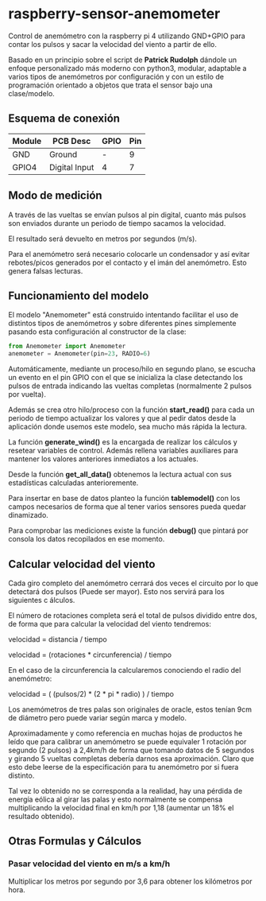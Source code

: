 # raspberry-sensor-anemometer

Control de anemómetro con la raspberry pi 4 utilizando GND+GPIO para contar los pulsos y sacar la velocidad del viento a partir de ello.

Basado en un principio sobre el script de **Patrick Rudolph** dándole un enfoque
personalizado más moderno con python3, modular, adaptable a varios tipos de
anemómetros por configuración y con un estilo de programación orientado a
objetos que trata el sensor bajo una clase/modelo.

## Esquema de conexión

| Module | PCB Desc | GPIO | Pin |
| ------- | ------- | ------- | ------- |
| GND | Ground | - | 9 |
| GPIO4 | Digital Input | 4 | 7 |

## Modo de medición

A través de las vueltas se envían pulsos al pin digital, cuanto más pulsos son
enviados durante un periodo de tiempo sacamos la velocidad.

El resultado será devuelto en metros por segundos (m/s).

Para el anemómetro será necesario colocarle un condensador y así evitar 
rebotes/picos generados por el contacto y el imán del anemómetro. Esto genera
falsas lecturas.

## Funcionamiento del modelo

El modelo "Anemometer" está construido intentando facilitar el uso de distintos
tipos de anemómetros y sobre diferentes pines simplemente pasando esta 
configuración al constructor de la clase:

```python
from Anemometer import Anemometer
anemometer = Anemometer(pin=23, RADIO=6)
``` 

Automáticamente, mediante un proceso/hilo en segundo plano, se escucha un evento
en el pin GPIO con el que se inicializa la clase detectando los pulsos de
entrada indicando las vueltas completas (normalmente 2 pulsos por vuelta).

Además se crea otro hilo/proceso con la función **start_read()** para cada un
periodo de tiempo actualizar los valores y que al pedir datos desde la 
aplicación donde usemos este modelo, sea mucho más rápida la lectura.

La función **generate_wind()** es la encargada de realizar los cálculos
y resetear variables de control. Además rellena variables auxiliares para 
mantener los valores anteriores inmediatos a los actuales.

Desde la función **get_all_data()** obtenemos la lectura actual con sus 
estadísticas calculadas anterioremente.

Para insertar en base de datos planteo la función **tablemodel()** con los 
campos necesarios de forma que al tener varios sensores pueda quedar
dinamizado. 

Para comprobar las mediciones existe la función **debug()** que pintará por 
consola los datos recopilados en ese momento.

## Calcular velocidad del viento

Cada giro completo del anemómetro cerrará dos veces el circuito por lo que
detectará dos pulsos (Puede ser mayor). Esto nos servirá para los siguientes c
álculos.

El número de rotaciones completa será el total de pulsos dividido entre dos, de
forma que para calcular la velocidad del viento tendremos:

velocidad = distancia / tiempo

velocidad = (rotaciones * circunferencia) / tiempo

En el caso de la circunferencia la calcularemos conociendo el radio del 
anemómetro:

velocidad = ( (pulsos/2) * (2 * pi * radio) ) / tiempo

Los anemómetros de tres palas son originales de oracle, estos tenían 9cm de 
diámetro pero puede variar según marca y modelo.

Aproximadamente y como referencia en muchas hojas de productos he leído que
para calibrar un anemómetro se puede equivaler 1 rotación por segundo (2 pulsos)
a 2,4km/h de forma que tomando datos de 5 segundos y girando 5 vueltas 
completas debería darnos esa aproximación. Claro que esto debe leerse de la 
especificación para tu anemómetro por si fuera distinto.

Tal vez lo obtenido no se corresponda a la realidad, hay una pérdida de energía
eólica al girar las palas y esto normalmente se compensa multiplicando la
velocidad final en km/h por 1,18 (aumentar un 18% el resultado obtenido).


## Otras Formulas y Cálculos

### Pasar velocidad del viento en m/s a km/h

Multiplicar los metros por segundo por 3,6 para obtener los kilómetros por hora.

